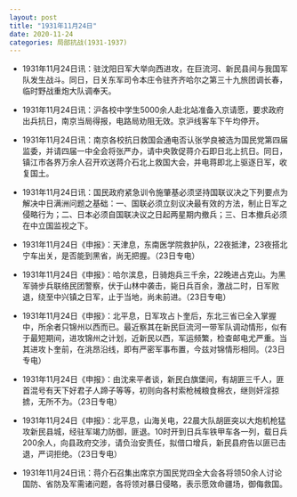 ```yaml
---
layout: post
title: "1931年11月24日"
date: 2020-11-24
categories: 局部抗战(1931-1937)
---
```


<meta name="referrer" content="no-referrer" />

- 1931年11月24日讯：驻沈阳日军大举向西进攻，在巨流河、新民县间与我国军队发生战斗。同日，日关东军司令本庄令驻齐齐哈尔之第三十九旅团调长春，临时野战重炮大队调奉天。 

- 1931年11月24日讯：沪各校中学生5000余人赴北站准备入京请愿，要求政府出兵抗日，南京当局得报，电路局劝阻无效。京沪线客车下午均停开。 

- 1931年11月24日讯：南京各校抗日救国会通电否认张学良被选为国民党第四届监委，并请四届一中全会将张严办，请中央敦促蒋介石即日北上抗日。同日，镇江市各界万余人召开欢送蒋介石北上救国大会，并电蒋即北上驱逐日军，收复国土。 

- 1931年11月24日讯：国民政府紧急训令施肇基必须坚持国联议决之下列要点为解决中日满洲问题之基础：一、国联必须立刻议决最有效的方法，制止日军之侵略行为；二、日本必须自国联决议之日起两星期内撤兵；三、日本撤兵必须在中立国监视之下。 

- 1931年11月24日《申报》：天津息，东南医学院救护队，22夜抵津，23夜搭北宁车出关，是否能到黑省，尚无把握。（23日专电） 

- 1931年11月24日《申报》：哈尔滨息，日骑炮兵三千余，22晚进占克山。为黑军骑步兵联络民团警察，伏于山林中袭击，毙日兵百余，激战二时，日军败退，绕至中兴镇之日军，止于当地，尚未前进。（23日专电） 

- 1931年11月24日《申报》：北平息，日军攻占卜奎后，东北三省已全入掌握中，所余者只锦州以西而已。最近察其在新民巨流河一带军队调动情形，似有于最短期间，进攻锦州之计划，近新民以西，军运频繁，检查邮电尤严重。当其进攻卜奎前，在洮昂沿线，即有严密军事布置，今兹对锦情形相同。（23日专电） 

- 1931年11月24日《申报》：由沈来平者谈，新民白旗堡间，有胡匪三千人，匪首混号有天下好君子人蹄子等等，初则向各村索枪械粮食棉衣，继则奸淫掠掳，无所不为。（23日专电） 

- 1931年11月24日《申报》：北平息，山海关电，22晨大队胡匪突以大炮机枪猛攻新民县城，经驻军竭力防御，匪退。10时开到日兵车铁甲车各一列，载日兵200余人，向县政府交涉，请负治安责任，拟借口增兵，新民县府告以匪已击退，严词拒绝。（23日专电） 

- 1931年11月24日讯：蒋介石召集出席京方国民党四全大会各将领50余人讨论国防、省防及军需诸问题，各将领对暴日侵略，表示愿效命疆场，御侮救国。 

